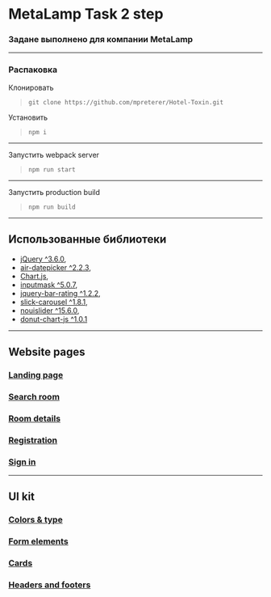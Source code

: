 # MetaLamp Task 2 step
### Задане выполнено для компании MetaLamp
---
### Распаковка
Клонировать
>```git clone https://github.com/mpreterer/Hotel-Toxin.git```

Установить
>```npm i```
---

Запустить webpack server
>```npm run start```
---

Запустить production build
>```npm run build```
---

## Использованные библиотеки
* [jQuery ^3.6.0](https://github.com/jquery/jquery),
* [air-datepicker ^2.2.3](https://github.com/t1m0n/air-datepicker),
* [Chart.js](https://www.chartjs.org/docs/latest/),
* [inputmask ^5.0.7](https://www.npmjs.com/package/inputmask),
* [jquery-bar-rating ^1.2.2](https://www.npmjs.com/package/jquery-bar-rating),
* [slick-carousel ^1.8.1](https://www.npmjs.com/package/slick-carousel/v/1.8.1),
* [nouislider ^15.6.0](https://github.com/leongersen/noUiSlider/releases),
* [donut-chart-js ^1.0.1](https://www.npmjs.com/package/donut-chart-js)

---
## Website pages

### [Landing page](https://mpreterer.github.io/Hotel-Toxin/index.html)
### [Search room](https://mpreterer.github.io/Hotel-Toxin/search-room.html)
### [Room details](https://mpreterer.github.io/Hotel-Toxin/room-details.html)
### [Registration](https://mpreterer.github.io/Hotel-Toxin/Registration.html)
### [Sign in](https://mpreterer.github.io/Hotel-Toxin/login.html)
---
## UI kit

### [Colors & type](https://mpreterer.github.io/Hotel-Toxin/colors-type.html)
### [Form elements](https://mpreterer.github.io/Hotel-Toxin/elements.html)
### [Cards](https://mpreterer.github.io/Hotel-Toxin/cards.html)
### [Headers and footers](https://mpreterer.github.io/Hotel-Toxin/header-footer.html)